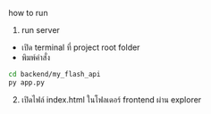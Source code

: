 how to run

1. run server
- เปิด terminal ที่ project root folder
- พิมพ์คำสั่ง
```bash
cd backend/my_flash_api
py app.py
```

2. เปิดไฟล์ index.html ในโฟลเดอร์ frontend ผ่าน explorer